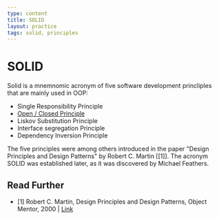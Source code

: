 ```yaml
---
type: content
title: SOLID
layout: practice
tags: solid, principles
---
```

# SOLID

Solid is a mnemnomic acronym of five software development princliples that are mainly used in OOP:

 - Single Responsibility Principle
 - [Open / Closed Principle](open_closed_principle.md)
 - Liskov Substitution Principle
 - Interface segregation Principle
 - Dependency Inversion Principle

The five principles were among others introduced in the paper "Design Principles and Design Patterns" by Robert C. Martin [[1]].
The acronym SOLID was established later, as it was discovered by Michael Feathers.

## Read Further

* [1] Robert C. Martin, Design Principles and Design Patterns, Object Mentor, 2000 | [Link](http://staff.cs.utu.fi/staff/jouni.smed/doos_06/material/DesignPrinciplesAndPatterns.pdf)
